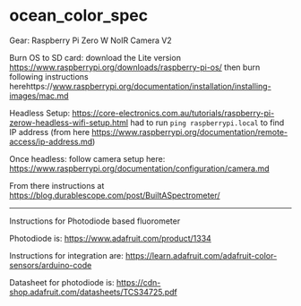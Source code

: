 # ocean_color_spec

Gear:
Raspberry Pi Zero W
NoIR Camera V2


Burn OS to SD card:
download the Lite version https://www.raspberrypi.org/downloads/raspberry-pi-os/
then burn following instructions herehttps://www.raspberrypi.org/documentation/installation/installing-images/mac.md

Headless Setup:
https://core-electronics.com.au/tutorials/raspberry-pi-zerow-headless-wifi-setup.html
had to run `ping raspberrypi.local` to find IP address (from here https://www.raspberrypi.org/documentation/remote-access/ip-address.md)

Once headless:
follow camera setup here: https://www.raspberrypi.org/documentation/configuration/camera.md

From there instructions at https://blog.durablescope.com/post/BuiltASpectrometer/


---

Instructions for Photodiode based fluorometer

Photodiode is: https://www.adafruit.com/product/1334

Instructions for integration are: https://learn.adafruit.com/adafruit-color-sensors/arduino-code

Datasheet for photodiode is: https://cdn-shop.adafruit.com/datasheets/TCS34725.pdf





